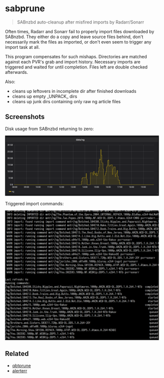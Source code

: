 # sabprune

> SABnzbd auto-cleanup after misfired imports by Radarr/Sonarr

Often times, Radarr and Sonarr fail to properly import files downloaded by
SABnzbd. They either do a copy and leave source files behind, don't necessarily
mark the files as imported, or don't even seem to trigger any import task at
all.

This program compensates for such mishaps. Directories are matched against each
PVR's grab and import history. Necessary imports are triggered and waited for
until completion. Files left are double checked afterwards.

Also:

* cleans up leftovers in incomplete dir after finished downloads
* cleans up empty \_UNPACK_ dirs
* cleans up junk dirs containing only raw ng article files

## Screenshots

Disk usage from SABnzbd returning to zero:

<img alt="Notifications" src="./screenshots/du.png" width="640"/>

Triggered import commands:

<img alt="Notifications" src="./screenshots/commands.png" width="640"/>

## Related

* [qbtprune](https://github.com/Roman2K/qbtprune)
* [alerterr](https://github.com/Roman2K/alerterr)

